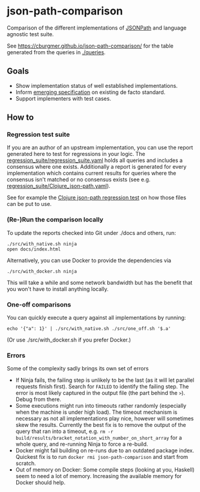 # json-path-comparison
Comparison of the different implementations of
[JSONPath](https://goessner.net/articles/JsonPath/) and language agnostic test
suite.

See https://cburgmer.github.io/json-path-comparison/ for the table generated
from the queries in [./queries](./queries).

## Goals

- Show implementation status of well established implementations.
- Inform [emerging specification](https://github.com/ietf-wg-jsonpath/draft-ietf-jsonpath-jsonpath)
  on existing de facto standard.
- Support implementers with test cases.

## How to

### Regression test suite

If you are an author of an upstream implementation, you can use the report
generated here to test for regressions in your logic. The
[regression_suite/regression_suite.yaml](./regression_suite/regression_suite.yaml) holds
all queries and includes a consensus where one exists. Additionally
a report is generated for every implementation which contains current results
for queries where the consensus isn't matched or no consensus exists (see
e.g. [regression_suite/Clojure_json-path.yaml](./regression_suite/Clojure_json-path.yaml)).

See for example the [Clojure json-path regression test](https://github.com/gga/json-path/blob/master/test/json_path/test/regression_test.clj)
on how those files can be put to use.

### (Re-)Run the comparison locally

To update the reports checked into Git under ./docs and others, run:

    ./src/with_native.sh ninja
    open docs/index.html

Alternatively, you can use Docker to provide the dependencies via

    ./src/with_docker.sh ninja

This will take a while and some network bandwidth but has the benefit that you
won't have to install anything locally.

### One-off comparisons

You can quickly execute a query against all implementations by running:

    echo '{"a": 1}' | ./src/with_native.sh ./src/one_off.sh '$.a'

(Or use ./src/with_docker.sh if you prefer Docker.)

### Errors

Some of the complexity sadly brings its own set of errors

- If Ninja fails, the failing step is unlikely to be the last (as it will let
  parallel requests finish first). Search for `FAILED` to identify the failing
  step. The error is most likely captured in the output file (the part behind
  the `>`). Debug from there.
- Some executions might run into timeouts rather randomly (especially when the
  machine is under high load). The timeout mechanism is necessary as not all
  implementations play nice, however will sometimes skew the results.
  Currently the best fix is to remove the output of the query that ran into a
  timeout, e.g.
  `rm -r build/results/bracket_notation_with_number_on_short_array` for a whole
  query, and re-running Ninja to force a re-build.
- Docker might fail building on re-runs due to an outdated package index.
  Quickest fix is to run `docker rmi json-path-comparison` and start from
  scratch.
- Out of memory on Docker: Some compile steps (looking at you, Haskell) seem to
  need a lot of memory. Increasing the available memory for Docker should help.

